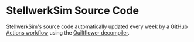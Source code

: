 # StellwerkSim Source Code

[StellwerkSim](https://stellwerksim.org)'s source code automatically updated every week by
a [GitHub Actions workflow](.github/workflows/update.yaml) using
the [Quiltflower decompiler](https://github.com/QuiltMC/quiltflower/).
